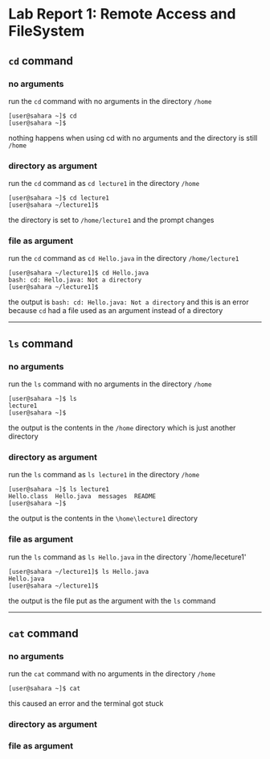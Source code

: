 # Lab Report 1: Remote Access and FileSystem
## `cd` command
### no arguments
run the `cd` command with no arguments in the directory `/home`
```
[user@sahara ~]$ cd
[user@sahara ~]$ 
```
nothing happens when using cd with no arguments and the directory is still `/home`
### directory as argument
run the `cd` command as `cd lecture1` in the directory `/home`
```
[user@sahara ~]$ cd lecture1
[user@sahara ~/lecture1]$
```
the directory is set to `/home/lecture1` and the prompt changes
### file as argument
run the `cd` command as `cd Hello.java` in the directory `/home/lecture1`
```
[user@sahara ~/lecture1]$ cd Hello.java
bash: cd: Hello.java: Not a directory
[user@sahara ~/lecture1]$
```
the output is `bash: cd: Hello.java: Not a directory` and this is an error because `cd` had a file used as an argument instead of a directory
***
## `ls` command
### no arguments
run the `ls` command with no arguments in the directory `/home`
```
[user@sahara ~]$ ls
lecture1
[user@sahara ~]$ 
```
the output is the contents in the `/home` directory which is just another directory
### directory as argument
run the `ls` command as `ls lecture1` in the directory `/home`
```
[user@sahara ~]$ ls lecture1
Hello.class  Hello.java  messages  README
[user@sahara ~]$ 
```
the output is the contents in the `\home\lecture1` directory 
### file as argument
run the `ls` command as `ls Hello.java` in the directory `/home/leceture1'
```
[user@sahara ~/lecture1]$ ls Hello.java
Hello.java
[user@sahara ~/lecture1]$ 
```
the output is the file put as the argument with the `ls` command
***
## `cat` command
### no arguments
run the `cat` command with no arguments in the directory `/home`
```
[user@sahara ~]$ cat

```
this caused an error and the terminal got stuck
### directory as argument
### file as argument
